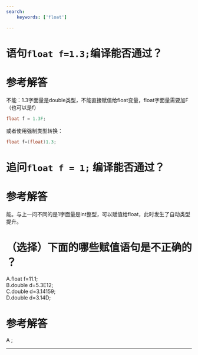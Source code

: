 ```yaml
---
search:
    keywords: ['float']

---
```



# 语句`float f=1.3;`编译能否通过？

# 参考解答

不能：1.3字面量是double类型，不能直接赋值给float变量，float字面量需要加F（也可以是f）
```java
float f = 1.3F;  
```
或者使用强制类型转换：
```java
float f=(float)1.3;
```

# 追问`float f = 1;` 编译能否通过？

# 参考解答

能。与上一问不同的是1字面量是int整型，可以赋值给float，此时发生了自动类型提升。


# （选择）下面的哪些赋值语句是不正确的 ？

A.float f=11.1;  
B.double d=5.3E12;  
C.double d=3.14159;  
D.double d=3.14D;

# 参考解答

A ;

---




